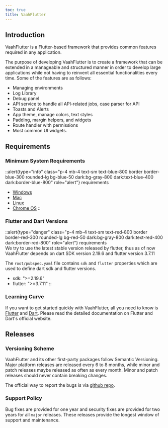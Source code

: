 ```yaml
---
toc: true
title: VaahFlutter
---
```


## Introduction

VaahFlutter is a Flutter-based framework that provides common features required in any application.
    
The purpose of developing VaahFlutter is to create a framework that can be extended in a manageable and structured manner in order to develop large applications while not having to reinvent all essential functionalities every time. Some of the features are as follows:

- Managing environments
- Log Library
- Debug panel
- API service to handle all API-related jobs, case parser for API
- Toasts and Alerts
- App theme, manage colors, text styles
- Padding, margin helpers, and widgets
- Route handler with permissions
- Most common UI widgets.

## Requirements

### Minimum System Requirements
::alert{type="info" class="p-4 mb-4 text-sm text-blue-800 border border-blue-300 rounded-lg bg-blue-50 dark:bg-gray-800 dark:text-blue-400 dark:border-blue-800" role="alert"}
requirements

- [Windows](https://docs.flutter.dev/get-started/install/windows#system-requirements)
- [Mac](https://docs.flutter.dev/get-started/install/macos#system-requirements)
- [Linux](https://docs.flutter.dev/get-started/install/linux#system-requirements)
- [Chrome OS](https://docs.flutter.dev/get-started/install/chromeos#system-requirements)
::



### Flutter and Dart Versions

::alert{type="danger" class="p-4 mb-4 text-sm text-red-800 border border-red-300 rounded-lg bg-red-50 dark:bg-gray-800 dark:text-red-400 dark:border-red-800" role="alert"}
requirements   
We try to use the latest stable version released by flutter, thus as of now VaahFlutter depends on dart SDK version 2.19.6 and flutter version 3.7.11

The `root/pubspec.yaml` file contains `sdk` and `flutter` properties which are used to define dart sdk and flutter versions.
- sdk: ">=2.19.6"
- flutter: ">=3.7.11"
::

### Learning Curve

If you want to get started quickly with VaahFlutter, all you need to know is [Flutter](https://flutter.dev/) and [Dart](https://dart.dev/). Please read the detailed documentation on Flutter and Dart's official website.

## Releases

### Versioning Scheme

VaahFlutter and its other first-party packages follow Semantic Versioning. Major platform releases are released every 6 to 8 months, while minor and patch releases maybe released as often as every month. Minor and patch releases should never contain breaking changes.

The official way to report the bugs is via [github repo](https://github.com/webreinvent/vaahflutter/issues).

### Support Policy

Bug fixes are provided for one year and security fixes are provided for two years for all `major` releases. These releases provide the longest window of support and maintenance.
